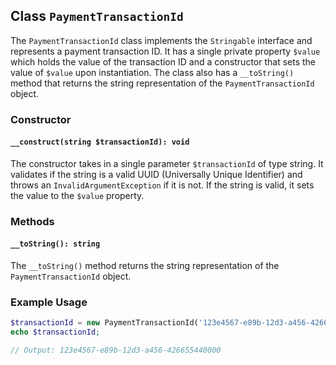 ## Class `PaymentTransactionId`

The `PaymentTransactionId` class implements the `Stringable` interface and represents a payment transaction ID. It has a single private property `$value` which holds the value of the transaction ID and a constructor that sets the value of `$value` upon instantiation. The class also has a `__toString()` method that returns the string representation of the `PaymentTransactionId` object.

### Constructor

#### `__construct(string $transactionId): void`

The constructor takes in a single parameter `$transactionId` of type string. It validates if the string is a valid UUID (Universally Unique Identifier) and throws an `InvalidArgumentException` if it is not. If the string is valid, it sets the value to the `$value` property.

### Methods

#### `__toString(): string`

The `__toString()` method returns the string representation of the `PaymentTransactionId` object.

### Example Usage

```php
$transactionId = new PaymentTransactionId('123e4567-e89b-12d3-a456-426655440000');
echo $transactionId;

// Output: 123e4567-e89b-12d3-a456-426655440000
```